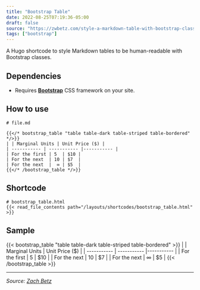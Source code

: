 ```yaml
---
title: "Bootstrap Table"
date: 2022-08-25T07:19:36-05:00
draft: false
source: "https://zwbetz.com/style-a-markdown-table-with-bootstrap-classes-in-hugo/"
tags: ["bootstrap"]
---
```


A Hugo shortcode to style Markdown tables to be human-readable with Bootstrap classes.

## Dependencies

- Requires **[Bootstrap](https://getbootstrap.com/)** CSS framework on your site.

## How to use

```
# file.md

{{</* bootstrap_table "table table-dark table-striped table-bordered" */>}}
| | Marginal Units | Unit Price ($) |
| ----------- | ----------- |----------- |
| For the first | 5  | $10 |
| For the next  | 10 | $7  |
| For the next  |  ∞ | $5  |
{{</* /bootstrap_table */>}}
```

## Shortcode

```
# bootstrap_table.html
{{< read_file_contents path="/layouts/shortcodes/bootstrap_table.html" >}}
```

## Sample

{{< bootstrap_table "table table-dark table-striped table-bordered" >}}
| | Marginal Units | Unit Price ($) |
| ----------- | ----------- |----------- |
| For the first | 5  | $10 |
| For the next  | 10 | $7  |
| For the next  |  ∞ | $5  |
{{< /bootstrap_table >}}

---
_Source: [Zach Betz](https://zwbetz.com/style-a-markdown-table-with-bootstrap-classes-in-hugo/)_
